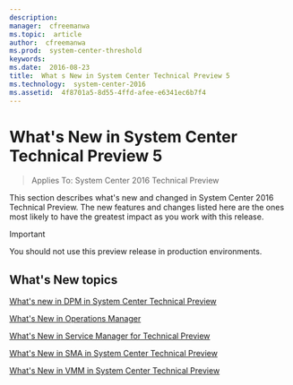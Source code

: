 ```yaml
---
description:  
manager:  cfreemanwa
ms.topic:  article
author:  cfreemanwa
ms.prod:  system-center-threshold
keywords:  
ms.date:  2016-08-23
title:  What s New in System Center Technical Preview 5
ms.technology:  system-center-2016
ms.assetid:  4f8701a5-8d55-4ffd-afee-e6341ec6b7f4
---
```


# What&#39;s New in System Center Technical Preview 5

>Applies To: System Center 2016 Technical Preview


This section describes what's new and changed in System Center 2016 Technical Preview. The new features and changes listed here are the ones most likely to have the greatest impact as you work with this release.

> [!IMPORTANT]
> You should not use this preview release  in production environments.

## What's New topics
[What's new in DPM in System Center Technical Preview](../dpm/get-started/What-s-new-in-DPM-in-System-Center-Technical-Preview.md)

[What's New in Operations Manager](../om/get-started/Whats-New-in-Operations-Manager.md)

[What's New in Service Manager for Technical Preview](../sm/get-started/what-s-new-in-service-manager.md)

[What's New in SMA in System Center Technical Preview](../sma/get-started/What-s-new-in-Service-Management-Automation-2016.md)

[What's New in VMM in System Center Technical Preview](../vmm/get-started/get-started-whats-new.md)
